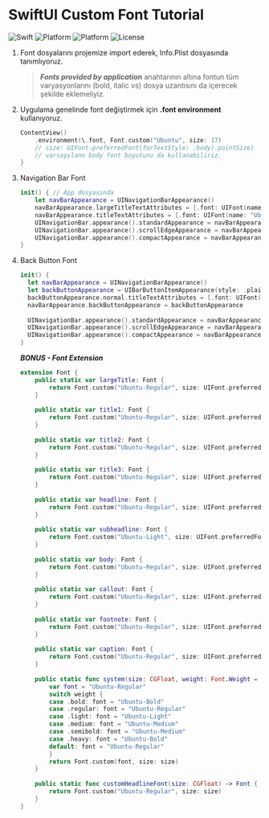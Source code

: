# SwiftUI Custom Font Tutorial
![Swift](https://img.shields.io/badge/Swift-5.9-orange.svg)
![Platform](https://img.shields.io/badge/Platform-iOS17%20-red.svg)
![Platform](https://img.shields.io/badge/SwiftUI-5-green.svg)
![License](https://img.shields.io/badge/License-MIT-blue.svg)

1. Font dosyalarını projemize import ederek, Info.Plist dosyasında tanımlıyoruz.
    
    > ***Fonts provided by application*** anahtarının altına fontun tüm varyasyonlarını (bold, italic vs) dosya uzantısını da içerecek şekilde eklemeliyiz.
    > 
2. Uygulama genelinde font değiştirmek için **\.font environment** kullanıyoruz.
    
    ```swift
    ContentView()
        .environment(\.font, Font.custom("Ubuntu", size: 17)
        // size: UIFont.preferredFont(forTextStyle: .body).pointSize)
        // varsayılann body font boyutunu da kullanabiliriz.
    }
    ```
    
3. Navigation Bar Font
    
    ```swift
    init() { // App dosyasında
    	let navBarAppearance = UINavigationBarAppearance()
    	navBarAppearance.largeTitleTextAttributes = [.font: UIFont(name: "Ubuntu-Regular", size: UIFont.preferredFont(forTextStyle: .largeTitle).pointSize)!] // default
    	navBarAppearance.titleTextAttributes = [.font: UIFont(name: "Ubuntu-Regular", size: UIFont.preferredFont(forTextStyle: .headline).pointSize)!] // default
    	UINavigationBar.appearance().standardAppearance = navBarAppearance
    	UINavigationBar.appearance().scrollEdgeAppearance = navBarAppearance
    	UINavigationBar.appearance().compactAppearance = navBarAppearance
    }
    ```
    
4. Back Button Font
    
    ```swift
    init() {
      let navBarAppearance = UINavigationBarAppearance()
      let backButtonAppearance = UIBarButtonItemAppearance(style: .plain)
      backButtonAppearance.normal.titleTextAttributes = [.font: UIFont(name: "Ubuntu-Regular", size: UIFont.preferredFont(forTextStyle: .body).pointSize)!] // default
      navBarAppearance.backButtonAppearance = backButtonAppearance
              
      UINavigationBar.appearance().standardAppearance = navBarAppearance
      UINavigationBar.appearance().scrollEdgeAppearance = navBarAppearance
      UINavigationBar.appearance().compactAppearance = navBarAppearance
    }
    ```
    
    ***BONUS - Font Extension***
    
    ```swift
    extension Font {
        public static var largeTitle: Font {
            return Font.custom("Ubuntu-Regular", size: UIFont.preferredFont(forTextStyle: .largeTitle).pointSize)
        }
        
        public static var title1: Font {
            return Font.custom("Ubuntu-Regular", size: UIFont.preferredFont(forTextStyle: .title1).pointSize)
        }
        
        public static var title2: Font {
            return Font.custom("Ubuntu-Regular", size: UIFont.preferredFont(forTextStyle: .title2).pointSize)
        }
        
        public static var title3: Font {
            return Font.custom("Ubuntu-Regular", size: UIFont.preferredFont(forTextStyle: .title3).pointSize)
        }
        
        public static var headline: Font {
            return Font.custom("Ubuntu-Regular", size: UIFont.preferredFont(forTextStyle: .headline).pointSize)
        }
        
        public static var subheadline: Font {
            return Font.custom("Ubuntu-Light", size: UIFont.preferredFont(forTextStyle: .subheadline).pointSize)
        }
        
        public static var body: Font {
            return Font.custom("Ubuntu-Regular", size: UIFont.preferredFont(forTextStyle: .body).pointSize)
        }
        
        public static var callout: Font {
            return Font.custom("Ubuntu-Regular", size: UIFont.preferredFont(forTextStyle: .callout).pointSize)
        }
        
        public static var footnote: Font {
            return Font.custom("Ubuntu-Regular", size: UIFont.preferredFont(forTextStyle: .footnote).pointSize)
        }
        
        public static var caption: Font {
            return Font.custom("Ubuntu-Regular", size: UIFont.preferredFont(forTextStyle: .caption1).pointSize)
        }
        
        public static func system(size: CGFloat, weight: Font.Weight = .regular, design: Font.Design = .default) -> Font {
            var font = "Ubuntu-Regular"
            switch weight {
            case .bold: font = "Ubuntu-Bold"
            case .regular: font = "Ubuntu-Regular"
            case .light: font = "Ubuntu-Light"
            case .medium: font = "Ubuntu-Medium"
            case .semibold: font = "Ubuntu-Medium"
            case .heavy: font = "Ubuntu-Bold"
            default: font = "Ubuntu-Regular"
            }
            return Font.custom(font, size: size)
        }
        
        public static func customHeadlineFont(size: CGFloat) -> Font {
            return Font.custom("Ubuntu-Regular", size: size)
        }
    }
    ```
